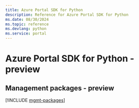 ```yaml
---
title: Azure Portal SDK for Python
description: Reference for Azure Portal SDK for Python
ms.date: 08/30/2024
ms.topic: reference
ms.devlang: python
ms.service: portal
---
```

# Azure Portal SDK for Python - preview

## Management packages - preview
[!INCLUDE [mgmt-packages](portal-mgmt-index.md)]